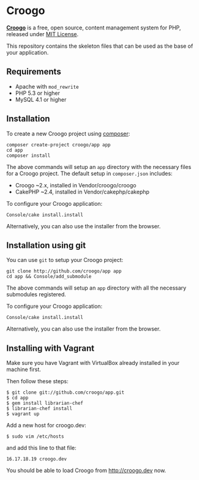 # Croogo

[**Croogo**](http://croogo.org) is a free, open source, content management system for PHP, released under [MIT License](http://github.com/croogo/croogo/blob/master/LICENSE.txt).

This repository contains the skeleton files that can be used as the base of
your application.

## Requirements

* Apache with `mod_rewrite`
* PHP 5.3 or higher
* MySQL 4.1 or higher

## Installation

To create a new Croogo project using [composer](http://getcomposer.org):

	composer create-project croogo/app app
	cd app
	composer install

The above commands will setup an `app` directory with the necessary files for
a Croogo project.  The default setup in `composer.json` includes:

* Croogo ~2.x, installed in Vendor/croogo/croogo
* CakePHP ~2.4, installed in Vendor/cakephp/cakephp

To configure your Croogo application:

	Console/cake install.install

Alternatively, you can also use the installer from the browser.

## Installation using git

You can use `git` to setup your Croogo project:

	git clone http://github.com/croogo/app app
	cd app && Console/add_submodule

The above commands will setup an `app` directory with all the necessary
submodules registered.

To configure your Croogo application:

	Console/cake install.install

Alternatively, you can also use the installer from the browser.

## Installing with Vagrant

Make sure you have Vagrant with VirtualBox already installed in your machine first.

Then follow these steps:

    $ git clone git://github.com/croogo/app.git
    $ cd app
    $ gem install librarian-chef
    $ librarian-chef install
    $ vagrant up

Add a new host for croogo.dev:

    $ sudo vim /etc/hosts

and add this line to that file:

    16.17.18.19 croogo.dev

You should be able to load Croogo from http://croogo.dev now.
